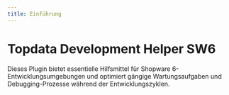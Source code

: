 ```yaml
---
title: Einführung
---
```

# Topdata Development Helper SW6

Dieses Plugin bietet essentielle Hilfsmittel für Shopware 6-Entwicklungsumgebungen und optimiert gängige Wartungsaufgaben und Debugging-Prozesse während der Entwicklungszyklen.
